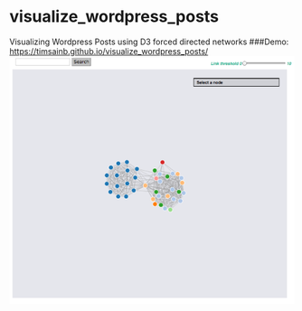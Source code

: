 # visualize_wordpress_posts
Visualizing Wordpress Posts using D3 forced directed networks
###Demo: https://timsainb.github.io/visualize_wordpress_posts/
![example](example.png)

